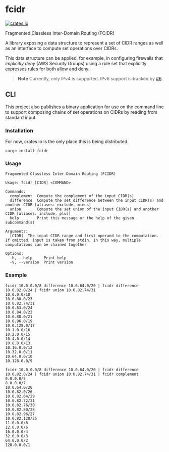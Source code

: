# fcidr

[![crates.io](https://img.shields.io/crates/v/fcidr)](https://crates.io/crates/fcidr)

Fragmented Classless Inter-Domain Routing (FCIDR)

A library exposing a data structure to represent a set of CIDR ranges as well
as an interface to compute set operations over CIDRs.

This data structure can be applied, for example, in configuring firewalls that
*implicitly deny* (AWS Security Groups) using a rule set that explicitly
expresses rules for both allow and deny.

> **Note**
> Currently, only IPv4 is supported. IPv6 support is tracked by [#6](https://github.com/nicholaschiasson/fcidr/issues/6).

## CLI

This project also publishes a binary application for use on the command line to
support composing chains of set operations on CIDRs by reading from standard
input.

### Installation

For now, crates.io is the only place this is being distributed.

```
cargo install fcidr
```

### Usage

```
Fragmented Classless Inter-Domain Routing (FCIDR)

Usage: fcidr [CIDR] <COMMAND>

Commands:
  complement  Compute the complement of the input CIDR(s)
  difference  Compute the set difference between the input CIDR(s) and another CIDR [aliases: exclude, minus]
  union       Compute the set union of the input CIDR(s) and another CIDR [aliases: include, plus]
  help        Print this message or the help of the given subcommand(s)

Arguments:
  [CIDR]  The input CIDR range and first operand to the computation. If omitted, input is taken from stdin. In this way, multiple computations can be chained together

Options:
  -h, --help     Print help
  -V, --version  Print version
```

### Example

```
fcidr 10.0.0.0/8 difference 10.0.64.0/20 | fcidr difference 10.0.82.0/24 | fcidr union 10.0.82.74/31
10.0.0.0/18
10.0.80.0/23
10.0.82.74/31
10.0.83.0/24
10.0.84.0/22
10.0.88.0/21
10.0.96.0/19
10.0.128.0/17
10.1.0.0/16
10.2.0.0/15
10.4.0.0/14
10.8.0.0/13
10.16.0.0/12
10.32.0.0/11
10.64.0.0/10
10.128.0.0/9
```

```
fcidr 10.0.0.0/8 difference 10.0.64.0/20 | fcidr difference 10.0.82.0/24 | fcidr union 10.0.82.74/31 | fcidr complement
0.0.0.0/5
8.0.0.0/7
10.0.64.0/20
10.0.82.0/26
10.0.82.64/29
10.0.82.72/31
10.0.82.76/30
10.0.82.80/28
10.0.82.96/27
10.0.82.128/25
11.0.0.0/8
12.0.0.0/6
16.0.0.0/4
32.0.0.0/3
64.0.0.0/2
128.0.0.0/1
```
